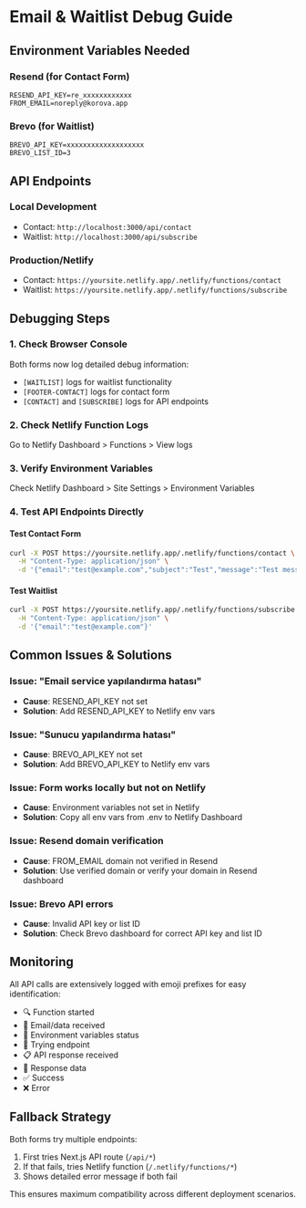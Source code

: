 # Email & Waitlist Debug Guide

## Environment Variables Needed

### Resend (for Contact Form)
```env
RESEND_API_KEY=re_xxxxxxxxxxxx
FROM_EMAIL=noreply@korova.app
```

### Brevo (for Waitlist)
```env
BREVO_API_KEY=xxxxxxxxxxxxxxxxxxx
BREVO_LIST_ID=3
```

## API Endpoints

### Local Development
- Contact: `http://localhost:3000/api/contact`
- Waitlist: `http://localhost:3000/api/subscribe`

### Production/Netlify
- Contact: `https://yoursite.netlify.app/.netlify/functions/contact`
- Waitlist: `https://yoursite.netlify.app/.netlify/functions/subscribe`

## Debugging Steps

### 1. Check Browser Console
Both forms now log detailed debug information:
- `[WAITLIST]` logs for waitlist functionality
- `[FOOTER-CONTACT]` logs for contact form
- `[CONTACT]` and `[SUBSCRIBE]` logs for API endpoints

### 2. Check Netlify Function Logs
Go to Netlify Dashboard > Functions > View logs

### 3. Verify Environment Variables
Check Netlify Dashboard > Site Settings > Environment Variables

### 4. Test API Endpoints Directly

#### Test Contact Form
```bash
curl -X POST https://yoursite.netlify.app/.netlify/functions/contact \
  -H "Content-Type: application/json" \
  -d '{"email":"test@example.com","subject":"Test","message":"Test message","to":"your@email.com"}'
```

#### Test Waitlist
```bash
curl -X POST https://yoursite.netlify.app/.netlify/functions/subscribe \
  -H "Content-Type: application/json" \
  -d '{"email":"test@example.com"}'
```

## Common Issues & Solutions

### Issue: "Email service yapılandırma hatası"
- **Cause**: RESEND_API_KEY not set
- **Solution**: Add RESEND_API_KEY to Netlify env vars

### Issue: "Sunucu yapılandırma hatası" 
- **Cause**: BREVO_API_KEY not set
- **Solution**: Add BREVO_API_KEY to Netlify env vars

### Issue: Form works locally but not on Netlify
- **Cause**: Environment variables not set in Netlify
- **Solution**: Copy all env vars from .env to Netlify Dashboard

### Issue: Resend domain verification
- **Cause**: FROM_EMAIL domain not verified in Resend
- **Solution**: Use verified domain or verify your domain in Resend dashboard

### Issue: Brevo API errors
- **Cause**: Invalid API key or list ID
- **Solution**: Check Brevo dashboard for correct API key and list ID

## Monitoring

All API calls are extensively logged with emoji prefixes for easy identification:
- 🔍 Function started
- 📧 Email/data received  
- 🔑 Environment variables status
- 📡 Trying endpoint
- 📋 API response received
- 📄 Response data
- ✅ Success
- ❌ Error

## Fallback Strategy

Both forms try multiple endpoints:
1. First tries Next.js API route (`/api/*`)
2. If that fails, tries Netlify function (`/.netlify/functions/*`)
3. Shows detailed error message if both fail

This ensures maximum compatibility across different deployment scenarios.